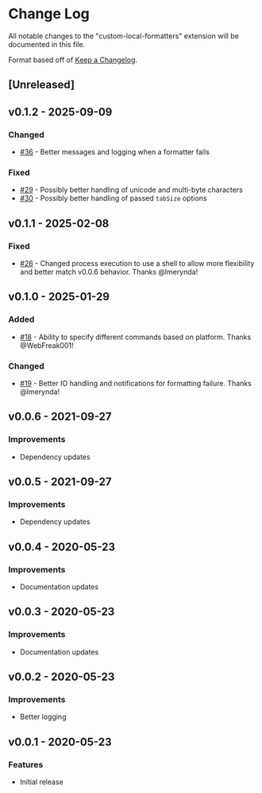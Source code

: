 # Change Log

All notable changes to the "custom-local-formatters" extension will be documented in this file.

Format based off of [Keep a Changelog](http://keepachangelog.com/).

## [Unreleased]

## v0.1.2 - 2025-09-09

### Changed
- [#36][p36] - Better messages and logging when a formatter fails

### Fixed
- [#29][p29] - Possibly better handling of unicode and multi-byte characters
- [#30][p30] - Possibly better handling of passed `tabSize` options

## v0.1.1 - 2025-02-08

### Fixed
- [#26][p26] - Changed process execution to use a shell to allow more flexibility and better match v0.0.6 behavior. Thanks @lmerynda!

## v0.1.0 - 2025-01-29

### Added
- [#18][p18] - Ability to specify different commands based on platform. Thanks @WebFreak001!

### Changed
- [#19][p19] - Better IO handling and notifications for formatting failure. Thanks @lmerynda!

## v0.0.6 - 2021-09-27

### Improvements
- Dependency updates

## v0.0.5 - 2021-09-27

### Improvements
- Dependency updates

## v0.0.4 - 2020-05-23

### Improvements
- Documentation updates

## v0.0.3 - 2020-05-23

### Improvements
- Documentation updates

## v0.0.2 - 2020-05-23

### Improvements
- Better logging

## v0.0.1 - 2020-05-23

### Features
- Initial release

[p18]: https://github.com/jkillian/vscode-custom-local-formatters/pull/18
[p19]: https://github.com/jkillian/vscode-custom-local-formatters/pull/19
[p26]: https://github.com/jkillian/vscode-custom-local-formatters/pull/26
[p29]: https://github.com/jkillian/vscode-custom-local-formatters/pull/29
[p30]: https://github.com/jkillian/vscode-custom-local-formatters/pull/20
[p36]: https://github.com/jkillian/vscode-custom-local-formatters/pull/36

